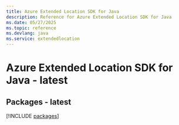 ```yaml
---
title: Azure Extended Location SDK for Java
description: Reference for Azure Extended Location SDK for Java
ms.date: 05/27/2025
ms.topic: reference
ms.devlang: java
ms.service: extendedlocation
---
```

# Azure Extended Location SDK for Java - latest
## Packages - latest
[!INCLUDE [packages](extended-location-index.md)]